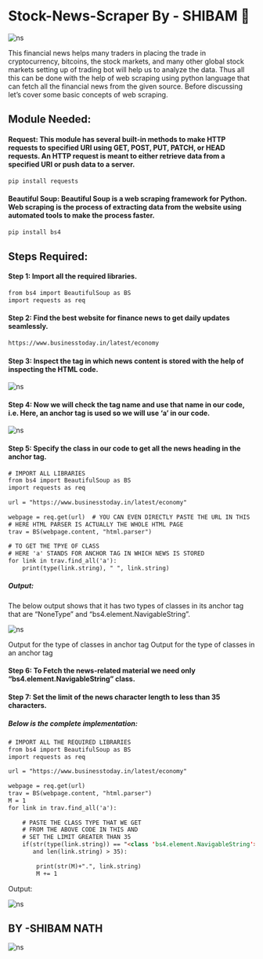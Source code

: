 # Stock-News-Scraper By - SHIBAM 💖

![ns](https://i.ytimg.com/vi/8kr-h0jQbEY/maxresdefault.jpg)


This financial news helps many traders in placing the trade in cryptocurrency, bitcoins, the stock markets, and many other global stock markets setting up of trading bot will help us to analyze the data. Thus all this can be done with the help of web scraping using python language that can fetch all the financial news from the given source. Before discussing let’s cover some basic concepts of web scraping.

## Module Needed:
#### Request: This module has several built-in methods to make HTTP requests to specified URI using GET, POST, PUT, PATCH, or HEAD requests. An HTTP request is meant to either retrieve data from a specified URI or push data to a server.
```html
pip install requests
```
#### Beautiful Soup: Beautiful Soup is a web scraping framework for Python. Web scraping is the process of extracting data from the website using automated tools to make the process faster.
```html
pip install bs4
```
## Steps Required:
#### Step 1: Import all the required libraries.
```html
from bs4 import BeautifulSoup as BS
import requests as req
```
#### Step 2: Find the best website for finance news to get daily updates seamlessly.
```html
https://www.businesstoday.in/latest/economy
```
#### Step 3: Inspect the tag in which news content is stored with the help of inspecting the HTML code.

![ns](https://media.geeksforgeeks.org/wp-content/uploads/20220529164045/Picture3.png)

#### Step 4: Now we will check the tag name and use that name in our code, i.e. Here, an anchor tag is used so we will use ‘a’ in our code.

![ns](https://media.geeksforgeeks.org/wp-content/uploads/20220529164239/Picture4.png)
 
#### Step 5: Specify the class in our code to get all the news heading in the anchor tag.
```html
# IMPORT ALL LIBRARIES
from bs4 import BeautifulSoup as BS
import requests as req
 
url = "https://www.businesstoday.in/latest/economy"
 
webpage = req.get(url)  # YOU CAN EVEN DIRECTLY PASTE THE URL IN THIS
# HERE HTML PARSER IS ACTUALLY THE WHOLE HTML PAGE
trav = BS(webpage.content, "html.parser")
 
# TO GET THE TPYE OF CLASS
# HERE 'a' STANDS FOR ANCHOR TAG IN WHICH NEWS IS STORED
for link in trav.find_all('a'):
    print(type(link.string), " ", link.string)
```    
##### Output:

The below output shows that it has two types of classes in its anchor tag that are “NoneType” and “bs4.element.NavigableString”.

![ns](https://media.geeksforgeeks.org/wp-content/uploads/20220529162635/Picture1.png)

Output for the type of classes in anchor tag
Output for the type of classes in an anchor tag

#### Step 6: To Fetch the news-related material we need only “bs4.element.NavigableString” class.

#### Step 7: Set the limit of the news character length to less than 35 characters.

##### Below is the complete implementation:
```html
# IMPORT ALL THE REQUIRED LIBRARIES
from bs4 import BeautifulSoup as BS
import requests as req
 
url = "https://www.businesstoday.in/latest/economy"
 
webpage = req.get(url)
trav = BS(webpage.content, "html.parser")
M = 1
for link in trav.find_all('a'):
   
    # PASTE THE CLASS TYPE THAT WE GET
    # FROM THE ABOVE CODE IN THIS AND
    # SET THE LIMIT GREATER THAN 35
    if(str(type(link.string)) == "<class 'bs4.element.NavigableString'>"
       and len(link.string) > 35):
 
        print(str(M)+".", link.string)
        M += 1
```        
        
Output:

![ns](https://media.geeksforgeeks.org/wp-content/uploads/20220529170332/Picture5compressed.jpg)
 


## BY -SHIBAM NATH

![ns](https://media.tenor.com/B34NF_toE8UAAAAd/breaking-news-news.gif)







